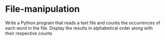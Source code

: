 # File-manipulation
Write a Python program that reads a text  file and counts the occurrences of each  word in the file. Display the results in  alphabetical order along with their  respective counts
